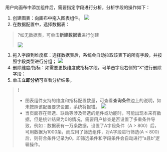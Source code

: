用户向画布中添加组件后，需要指定字段进行分析，分析字段的操作如下：

1. 创建图表：向画布中拖入图表组件。
   ![](https://qcloudimg.tencent-cloud.cn/raw/49d8dce37b4d8f756af4beffb16ecf0d.png)
2. 在数据配置中，选择数据表：
> ?如无数据表，可单击**新建数据表**进行创建
>
> ![](https://qcloudimg.tencent-cloud.cn/raw/e6f47d3cd2fc84248bb2a461187c5fe6.png)
3. 拖入字段到维度框：选择数据表后，系统会自动拉取该表下的所有字段，并按照字段类型进行分组；
   ![](https://qcloudimg.tencent-cloud.cn/raw/9aeac0769a31638e51b572f5b066297d.png)
4. 删除维度/指标：如需要更换维度或指标字段，可单击字段右侧的“X”进行删除字段；
5. 单击**立即分析**可查看分析结果。


>!
>- 图表组件支持的维度和指标配置数量，可查看**查询条件**边上的说明，如未按照该配置要求设置，系统将报错。
>   ![](https://qcloudimg.tencent-cloud.cn/raw/34cea86d1205cc4c8466208b41f449cc.png)
>- 当页面存在筛选、联动等涉及筛选的组件或功能时，可能出现本来有数据，但是统计结果为0的情况，需要用户排查是否设置了多重条件导致，例如：数据表有一万条数据，设置了A字段条件（A \> 800）后，可用数据为1000条，而应用了筛选组件，对A字段进行筛选(A \< 800)后，则符合条件记录为0。即筛选条件和字段条件会自动进行“a且b”逻辑操作。
